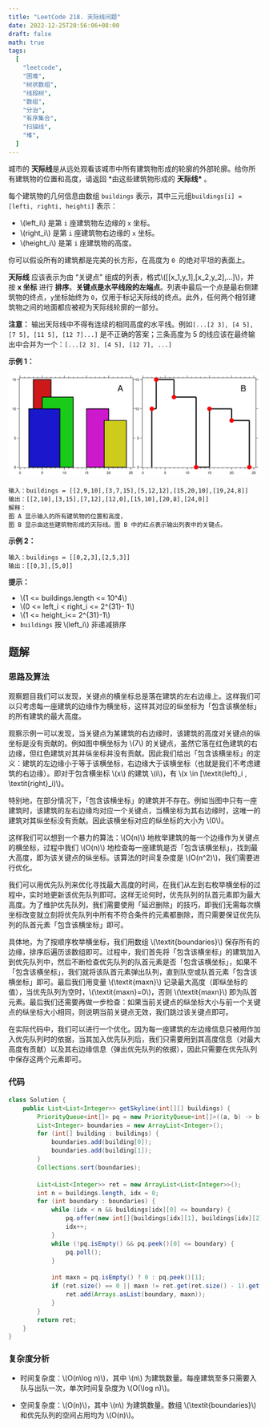 ```yaml
---
title: "LeetCode 218. 天际线问题"
date: 2022-12-25T20:56:06+08:00
draft: false
math: true
tags:
  [
    "leetcode",
    "困难",
    "树状数组",
    "线段树",
    "数组",
    "分治",
    "有序集合",
    "扫描线",
    "堆",
  ]
---
```


城市的 **天际线**是从远处观看该城市中所有建筑物形成的轮廓的外部轮廓。给你所有建筑物的位置和高度，请返回 \*由这些建筑物形成的 **天际线\*** 。

<!--more-->

每个建筑物的几何信息由数组 `buildings` 表示，其中三元组`buildings[i] = [lefti, righti, heighti]` 表示：

- \\(left_i\\) 是第 `i` 座建筑物左边缘的 `x` 坐标。
- \\(right_i\\) 是第 `i` 座建筑物右边缘的 `x` 坐标。
- \\(height_i\\) 是第 `i` 座建筑物的高度。

你可以假设所有的建筑都是完美的长方形，在高度为 `0`  的绝对平坦的表面上。

**天际线** 应该表示为由 “关键点” 组成的列表，格式\\([[x_1,y_1],[x_2,y_2],...]\\)，并按 **x 坐标** 进行 **排序**。**关键点是水平线段的左端点**。列表中最后一个点是最右侧建筑物的终点，`y`坐标始终为 `0`，仅用于标记天际线的终点。此外，任何两个相邻建筑物之间的地面都应被视为天际线轮廓的一部分。

**注意：** 输出天际线中不得有连续的相同高度的水平线。例如`[...[2 3], [4 5], [7 5], [11 5], [12 7]...]` 是不正确的答案；三条高度为 5 的线应该在最终输出中合并为一个：`[...[2 3], [4 5], [12 7], ...]`

**示例 1：**

![merged](/images/218merged.jpg)

    输入：buildings = [[2,9,10],[3,7,15],[5,12,12],[15,20,10],[19,24,8]]
    输出：[[2,10],[3,15],[7,12],[12,0],[15,10],[20,8],[24,0]]
    解释：
    图 A 显示输入的所有建筑物的位置和高度，
    图 B 显示由这些建筑物形成的天际线。图 B 中的红点表示输出列表中的关键点。

**示例 2：**

    输入：buildings = [[0,2,3],[2,5,3]]
    输出：[[0,3],[5,0]]

**提示：**

- \\(1 <= buildings.length <= 10^4\\)
- \\(0 <= left_i < right_i <= 2^{31}- 1\\)
- \\(1 <= height_i<= 2^{31}-1\\)
- `buildings` 按 \\(left_i\\) 非递减排序

## 题解

### 思路及算法

观察题目我们可以发现，关键点的横坐标总是落在建筑的左右边缘上。这样我们可以只考虑每一座建筑的边缘作为横坐标，这样其对应的纵坐标为「包含该横坐标」的所有建筑的最大高度。

观察示例一可以发现，当关键点为某建筑的右边缘时，该建筑的高度对关键点的纵坐标是没有贡献的。例如图中横坐标为 \\(7\\) 的关键点，虽然它落在红色建筑的右边缘，但红色建筑对其并纵坐标并没有贡献。因此我们给出「包含该横坐标」的定义：建筑的左边缘小于等于该横坐标，右边缘大于该横坐标（也就是我们不考虑建筑的右边缘）。即对于包含横坐标 \\(x\\) 的建筑 \\(i\\)，有 \\(x \in [\textit{left}_i , \textit{right}_i)\\)。

特别地，在部分情况下，「包含该横坐标」的建筑并不存在。例如当图中只有一座建筑时，该建筑的左右边缘均对应一个关键点，当横坐标为其右边缘时，这唯一的建筑对其纵坐标没有贡献。因此该横坐标对应的纵坐标的大小为 \\(0\\)。

这样我们可以想到一个暴力的算法：\\(O(n)\\) 地枚举建筑的每一个边缘作为关键点的横坐标，过程中我们 \\(O(n)\\) 地检查每一座建筑是否「包含该横坐标」，找到最大高度，即为该关键点的纵坐标。该算法的时间复杂度是 \\(O(n^2)\\)，我们需要进行优化。

我们可以用优先队列来优化寻找最大高度的时间，在我们从左到右枚举横坐标的过程中，实时地更新该优先队列即可。这样无论何时，优先队列的队首元素即为最大高度。为了维护优先队列，我们需要使用「延迟删除」的技巧，即我们无需每次横坐标改变就立刻将优先队列中所有不符合条件的元素都删除，而只需要保证优先队列的队首元素「包含该横坐标」即可。

具体地，为了按顺序枚举横坐标，我们用数组 \\(\textit{boundaries}\\) 保存所有的边缘，排序后遍历该数组即可。过程中，我们首先将「包含该横坐标」的建筑加入到优先队列中，然后不断检查优先队列的队首元素是否「包含该横坐标」，如果不「包含该横坐标」，我们就将该队首元素弹出队列，直到队空或队首元素「包含该横坐标」即可。最后我们用变量 \\(\textit{maxn}\\) 记录最大高度（即纵坐标的值），当优先队列为空时，\\(\textit{maxn}=0\\)，否则 \\(\textit{maxn}\\) 即为队首元素。最后我们还需要再做一步检查：如果当前关键点的纵坐标大小与前一个关键点的纵坐标大小相同，则说明当前关键点无效，我们跳过该关键点即可。

在实际代码中，我们可以进行一个优化。因为每一座建筑的左边缘信息只被用作加入优先队列时的依据，当其加入优先队列后，我们只需要用到其高度信息（对最大高度有贡献）以及其右边缘信息（弹出优先队列的依据），因此只需要在优先队列中保存这两个元素即可。

### 代码

```java
class Solution {
    public List<List<Integer>> getSkyline(int[][] buildings) {
        PriorityQueue<int[]> pq = new PriorityQueue<int[]>((a, b) -> b[1] - a[1]);
        List<Integer> boundaries = new ArrayList<Integer>();
        for (int[] building : buildings) {
            boundaries.add(building[0]);
            boundaries.add(building[1]);
        }
        Collections.sort(boundaries);

        List<List<Integer>> ret = new ArrayList<List<Integer>>();
        int n = buildings.length, idx = 0;
        for (int boundary : boundaries) {
            while (idx < n && buildings[idx][0] <= boundary) {
                pq.offer(new int[]{buildings[idx][1], buildings[idx][2]});
                idx++;
            }
            while (!pq.isEmpty() && pq.peek()[0] <= boundary) {
                pq.poll();
            }

            int maxn = pq.isEmpty() ? 0 : pq.peek()[1];
            if (ret.size() == 0 || maxn != ret.get(ret.size() - 1).get(1)) {
                ret.add(Arrays.asList(boundary, maxn));
            }
        }
        return ret;
    }
}
```

### 复杂度分析

- 时间复杂度：\\(O(n\log n)\\)，其中 \\(n\\) 为建筑数量。每座建筑至多只需要入队与出队一次，单次时间复杂度为 \\(O(\log n)\\)。

- 空间复杂度：\\(O(n)\\)，其中 \\(n\\) 为建筑数量。数组 \\(\textit{boundaries}\\) 和优先队列的空间占用均为 \\(O(n)\\)。
